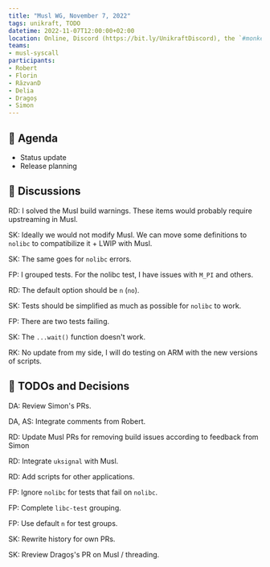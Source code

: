 ```yaml
---
title: "Musl WG, November 7, 2022"
tags: unikraft, TODO
datetime: 2022-11-07T12:00:00+02:00
location: Online, Discord (https://bit.ly/UnikraftDiscord), the `#monkey-business` voice channel
teams:
- musl-syscall
participants:
- Robert
- Florin
- RăzvanD
- Delia
- Dragoș
- Simon
---
```


## :dart: Agenda

- Status update
- Release planning

## :closed_book: Discussions

RD: I solved the Musl build warnings.
These items would probably require upstreaming in Musl.

SK: Ideally we would not modify Musl.
We can move some definitions to `nolibc` to compatibilize it + LWIP with Musl.

SK: The same goes for `nolibc` errors.

FP: I grouped tests.
For the nolibc test, I have issues with `M_PI` and others.

RD: The default option should be `n` (`no`).

SK: Tests should be simplified as much as possible for `nolibc` to work.

FP: There are two tests failing.

SK: The `...wait()` function doesn't work.

RK: No update from my side, I will do testing on ARM with the new versions of scripts.

## :wrench: TODOs and Decisions

DA: Review Simon's PRs.

DA, AS: Integrate comments from Robert.

RD: Update Musl PRs for removing build issues according to feedback from Simon

RD: Integrate `uksignal` with Musl.

RD: Add scripts for other applications.

FP: Ignore `nolibc` for tests that fail on `nolibc`.

FP: Complete `libc-test` grouping.

FP: Use default `n` for test groups.

SK: Rewrite history for own PRs.

SK: Rreview Dragoș's PR on Musl / threading.
